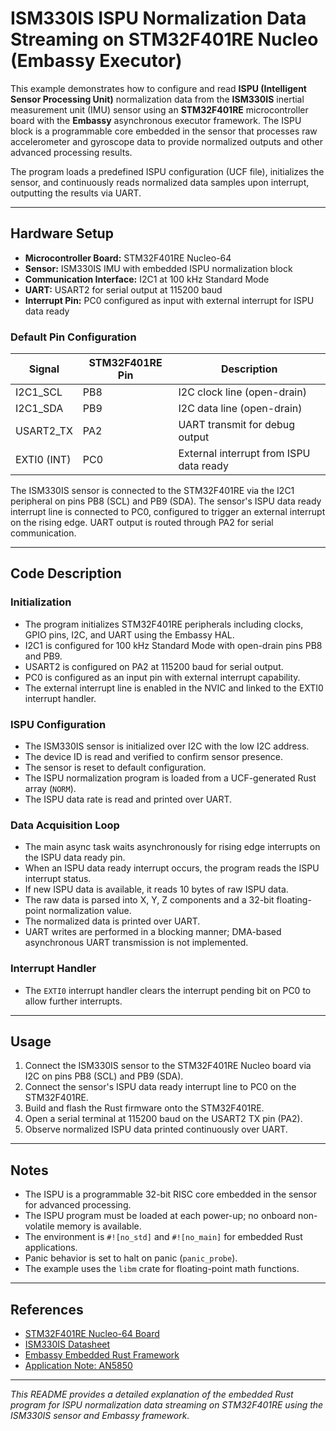 # ISM330IS ISPU Normalization Data Streaming on STM32F401RE Nucleo (Embassy Executor)

This example demonstrates how to configure and read **ISPU (Intelligent Sensor Processing Unit)** normalization data from the **ISM330IS** inertial measurement unit (IMU) sensor using an **STM32F401RE** microcontroller board with the **Embassy** asynchronous executor framework. The ISPU block is a programmable core embedded in the sensor that processes raw accelerometer and gyroscope data to provide normalized outputs and other advanced processing results.

The program loads a predefined ISPU configuration (UCF file), initializes the sensor, and continuously reads normalized data samples upon interrupt, outputting the results via UART.

---

## Hardware Setup

- **Microcontroller Board:** STM32F401RE Nucleo-64
- **Sensor:** ISM330IS IMU with embedded ISPU normalization block
- **Communication Interface:** I2C1 at 100 kHz Standard Mode
- **UART:** USART2 for serial output at 115200 baud
- **Interrupt Pin:** PC0 configured as input with external interrupt for ISPU data ready

### Default Pin Configuration

| Signal       | STM32F401RE Pin | Description                      |
|--------------|-----------------|---------------------------------|
| I2C1_SCL     | PB8             | I2C clock line (open-drain)     |
| I2C1_SDA     | PB9             | I2C data line (open-drain)      |
| USART2_TX    | PA2             | UART transmit for debug output  |
| EXTI0 (INT)  | PC0             | External interrupt from ISPU data ready |

The ISM330IS sensor is connected to the STM32F401RE via the I2C1 peripheral on pins PB8 (SCL) and PB9 (SDA). The sensor's ISPU data ready interrupt line is connected to PC0, configured to trigger an external interrupt on the rising edge. UART output is routed through PA2 for serial communication.

---

## Code Description

### Initialization

- The program initializes STM32F401RE peripherals including clocks, GPIO pins, I2C, and UART using the Embassy HAL.
- I2C1 is configured for 100 kHz Standard Mode with open-drain pins PB8 and PB9.
- USART2 is configured on PA2 at 115200 baud for serial output.
- PC0 is configured as an input pin with external interrupt capability.
- The external interrupt line is enabled in the NVIC and linked to the EXTI0 interrupt handler.

### ISPU Configuration

- The ISM330IS sensor is initialized over I2C with the low I2C address.
- The device ID is read and verified to confirm sensor presence.
- The sensor is reset to default configuration.
- The ISPU normalization program is loaded from a UCF-generated Rust array (`NORM`).
- The ISPU data rate is read and printed over UART.

### Data Acquisition Loop

- The main async task waits asynchronously for rising edge interrupts on the ISPU data ready pin.
- When an ISPU data ready interrupt occurs, the program reads the ISPU interrupt status.
- If new ISPU data is available, it reads 10 bytes of raw ISPU data.
- The raw data is parsed into X, Y, Z components and a 32-bit floating-point normalization value.
- The normalized data is printed over UART.
- UART writes are performed in a blocking manner; DMA-based asynchronous UART transmission is not implemented.

### Interrupt Handler

- The `EXTI0` interrupt handler clears the interrupt pending bit on PC0 to allow further interrupts.

---

## Usage

1. Connect the ISM330IS sensor to the STM32F401RE Nucleo board via I2C on pins PB8 (SCL) and PB9 (SDA).
2. Connect the sensor's ISPU data ready interrupt line to PC0 on the STM32F401RE.
3. Build and flash the Rust firmware onto the STM32F401RE.
4. Open a serial terminal at 115200 baud on the USART2 TX pin (PA2).
5. Observe normalized ISPU data printed continuously over UART.

---

## Notes

- The ISPU is a programmable 32-bit RISC core embedded in the sensor for advanced processing.
- The ISPU program must be loaded at each power-up; no onboard non-volatile memory is available.
- The environment is `#![no_std]` and `#![no_main]` for embedded Rust applications.
- Panic behavior is set to halt on panic (`panic_probe`).
- The example uses the `libm` crate for floating-point math functions.

---

## References

- [STM32F401RE Nucleo-64 Board](https://www.st.com/en/evaluation-tools/nucleo-f401re.html)
- [ISM330IS Datasheet](https://www.st.com/resource/en/datasheet/ism330is.pdf)
- [Embassy Embedded Rust Framework](https://embassy.dev/)
- [Application Note: AN5850](https://www.st.com/resource/en/application_note/an5850-ism330is-alwayson-3axis-accelerometer-and-3axis-gyroscope-with-ispu--intelligent-sensor-processing-unit-stmicroelectronics.pdf)

---

*This README provides a detailed explanation of the embedded Rust program for ISPU normalization data streaming on STM32F401RE using the ISM330IS sensor and Embassy framework.*
